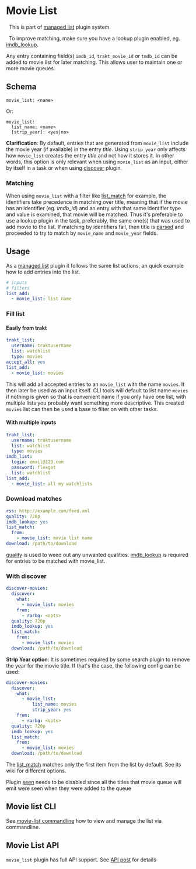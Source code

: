 # Movie List
<div class="alert alert-success" role="info">
  
  <span class="glyphicon glyphicon glyphicon-cog"></span>
  &nbsp; This is part of [managed list](/Plugins/List) plugin system.
</div>

<div class="alert alert-info" role="info">
  
  <span class="glyphicon glyphicon glyphicon-info-sign"></span>
  &nbsp; To improve matching, make sure you have a lookup plugin enabled, eg. [imdb_lookup](/Plugins/imdb_lookup).
</div>

Any entry containing field(s) `imdb_id`, `trakt_movie_id` or `tmdb_id` can be added to movie list for later matching. This allows user to maintain one or more movie queues.

## Schema

```text
movie_list: <name>
```

Or:

```text
movie_list: 
  list_name: <name>
  [strip_year]: <yes|no>
```

**Clarification**: By default, entries that are generated from `movie_list` include the movie year (if available) in the entry _title_. Using `strip_year` only affects how `movie_list` creates the entry _title_ and not how it stores it. In other words, this option is only relevant when using `movie_list` as an input, either by itself in a task or when using [discover](/Plugins/discover) plugin.

### Matching
When using `movie_list` with a filter like [list_match](/Plugins/List/list_match) for example, the identifiers take precedence in matching over title, meaning that if the movie has an identifier (eg. _imdb_id_) and an entry with that same identifier type and value is examined, that movie will be matched. Thus it's preferable to use a lookup plugin in the task, preferably, the same one(s) that was used to add movie to the list.
If matching by identifiers fail, then title is [parsed](/Plugins/parsing) and proceeded to try to match by `movie_name` and `movie_year` fields.

## Usage
As a [managed list](/Plugins/List) plugin it follows the same list actions, an quick example how to add entries into the list.

```yaml
# inputs
# filters
list_add: 
  - movie_list: list name
```

### Fill list

#### Easily from trakt
```yaml
trakt_list:
  username: traktusername
  list: watchlist
  type: movies 
accept_all: yes
list_add:
  - movie_list: movies
```

This will add all accepted entries to an `movie_list` with the name `movies`. It then later be used as an input itself. CLI tools will default to list name `movies` if nothing is given so that is convenient name if you only have one list, with multiple lists you probably want something more descriptive. This created `movies` list can then be used a base to filter on with other tasks. 

#### With multiple inputs

```yaml
trakt_list:
  username: traktusername
  list: watchlist
  type: movies 
imdb_list:
  login: email@123.com
  password: flexget
  list: watchlist
list_add:
  - movie_list: all my watchlists
```

### Download matches

```yaml
rss: http://example.com/feed.xml
quality: 720p
imdb_lookup: yes
list_match:
  from:
    - movie_list: movie list name
download: /path/to/download
```

[quality](/Plugins/quality) is used to weed out any unwanted qualities. [imdb_lookup](/Plugins/imdb_lookup) is required for entries to be matched with movie_list.

### With discover
```yaml
discover-movies:
  discover:
    what:
      - movie_list: movies
    from:
      - rarbg: <opts>
  quality: 720p
  imdb_lookup: yes
  list_match:
    from:
      - movie_list: movies
  download: /path/to/download
```

**Strip Year option**: It is sometimes required by some search plugin to remove the year for the movie title. If that's the case, the following config can be used:

```yaml
discover-movies:
  discover:
    what:
      - movie_list: 
          list_name: movies
          strip_year: yes
    from:
      - rarbg: <opts>
  quality: 720p
  imdb_lookup: yes
  list_match:
    from:
      - movie_list: movies
  download: /path/to/download
```

The [list_match](/Plugins/List/list_match) matches only the first item from the list by default. See its wiki for different options.

Plugin [seen](/Plugins/seen) needs to be disabled since all the titles that movie queue will emit were seen when they were added to the queue

## Movie list CLI

See [movie-list commandline](/CLI/movie-list) how to view and manage the list via commandline.


## Movie List API
`movie_list` plugin has full API support. See [API post](http://discuss.flexget.com/t/flexget-rest-api/) for details